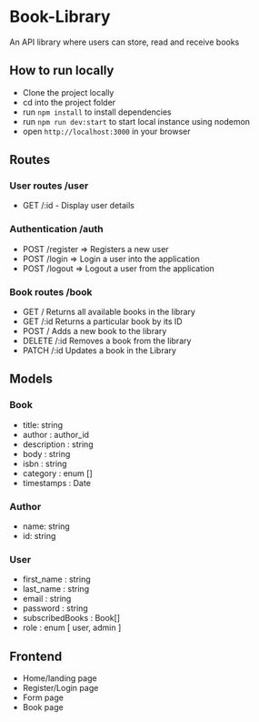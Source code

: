 # Book-Library

An API library where users can store, read and receive books

## How to run locally

- Clone the project locally
- cd into the project folder
- run `npm install` to install dependencies
- run `npm run dev:start` to start local instance using nodemon
- open `http://localhost:3000` in your browser

## Routes

### User routes /user

- GET /:id - Display user details

### Authentication /auth

- POST /register => Registers a new user
- POST /login => Login a user into the application
- POST /logout => Logout a user from the application

### Book routes /book

- GET /           Returns all available books in the library
- GET /:id        Returns a particular book by its ID
- POST /          Adds a new book to the library
- DELETE /:id     Removes a book from the library
- PATCH /:id        Updates a book in the Library

## Models

### Book

- title: string
- author : author_id
- description : string
- body : string
- isbn : string
- category : enum []
- timestamps : Date

### Author

- name: string
- id: string

### User

- first_name : string
- last_name : string
- email : string
- password : string
- subscribedBooks : Book[]
- role : enum [ user, admin ]

## Frontend

- Home/landing page
- Register/Login page
- Form page
- Book page
